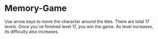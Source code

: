 # Memory-Game
Use arrow keys to move the character around the tiles.
There are total 17 levels. Once you've finished level 17, you win the game.
As level increases, its difficulty also increases.
